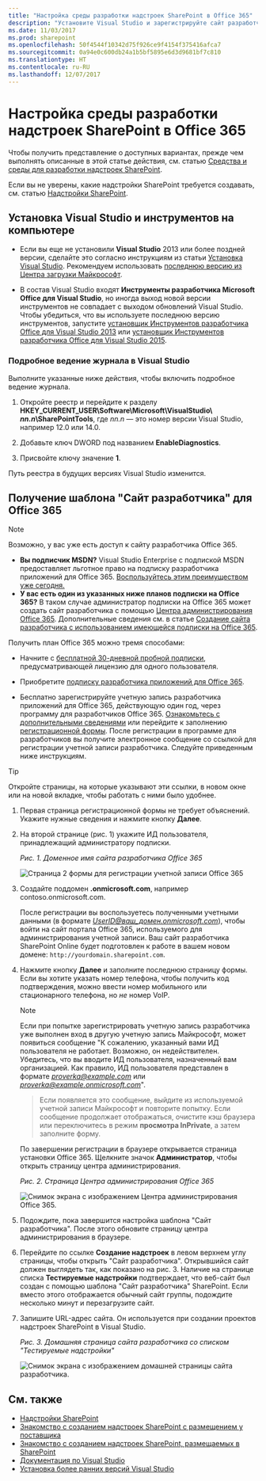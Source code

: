 ```yaml
---
title: "Настройка среды разработки надстроек SharePoint в Office 365"
description: "Установите Visual Studio и зарегистрируйте сайт разработчика Office 365."
ms.date: 11/03/2017
ms.prod: sharepoint
ms.openlocfilehash: 50f4544f10342d75f926ce9f4154f375416afca7
ms.sourcegitcommit: 0a94e0c600db24a1b5bf5895e6d3d9681bf7c810
ms.translationtype: HT
ms.contentlocale: ru-RU
ms.lasthandoff: 12/07/2017
---
```

# <a name="set-up-a-development-environment-for-sharepoint-add-ins-on-office-365"></a>Настройка среды разработки надстроек SharePoint в Office 365

Чтобы получить представление о доступных вариантах, прежде чем выполнять описанные в этой статье действия, см. статью [Средства и среды для разработки надстроек SharePoint](tools-and-environments-for-developing-sharepoint-add-ins.md). 

Если вы не уверены, какие надстройки SharePoint требуется создавать, см. статью [Надстройки SharePoint](sharepoint-add-ins.md).
 
<a name="devenv_vs"> </a>
## <a name="install-visual-studio-and-tools-on-your-computer"></a>Установка Visual Studio и инструментов на компьютере

- Если вы еще не установили **Visual Studio** 2013 или более поздней версии, сделайте это согласно инструкциям из статьи [Установка Visual Studio](https://docs.microsoft.com/ru-RU/visualstudio/install/install-visual-studio). Рекомендуем использовать [последнюю версию из Центра загрузки Майкрософт](https://www.visualstudio.com/downloads/download-visual-studio-vs).

- В состав Visual Studio входят **Инструменты разработчика Microsoft Office для Visual Studio**, но иногда выход новой версии инструментов не совпадает с выходом обновлений Visual Studio. Чтобы убедиться, что вы используете последнюю версию инструментов, запустите [установщик Инструментов разработчика Office для Visual Studio 2013](http://aka.ms/OfficeDevToolsForVS2013) или [установщик Инструментов разработчика Office для Visual Studio 2015](http://aka.ms/OfficeDevToolsForVS2015). 

### <a name="verbose-logging-in-visual-studio"></a>Подробное ведение журнала в Visual Studio

Выполните указанные ниже действия, чтобы включить подробное ведение журнала.

1. Откройте реестр и перейдите к разделу **HKEY_CURRENT_USER\Software\Microsoft\VisualStudio\ _nn.n_\SharePointTools**, где _nn.n_ — это номер версии Visual Studio, например 12.0 или 14.0.

2. Добавьте ключ DWORD под названием **EnableDiagnostics**.

3. Присвойте ключу значение **1**.

Путь реестра в будущих версиях Visual Studio изменится.

<a name="o365_signup"> </a>
## <a name="sign-up-for-an-office-365-developer-site"></a>Получение шаблона "Сайт разработчика" для Office 365

> [!NOTE]
> Возможно, у вас уже есть доступ к сайту разработчика Office 365. 
> - **Вы подписчик MSDN?** Visual Studio Enterprise с подпиской MSDN предоставляет льготное право на подписку разработчика приложений для Office 365. [Воспользуйтесь этим преимуществом уже сегодня.](https://msdn.microsoft.com/subscriptions/manage/default.aspx) 
> - **У вас есть один из указанных ниже планов подписки на Office 365?** В таком случае администратор подписки на Office 365 может создать сайт разработчика с помощью [Центра администрирования Office 365](https://portal.microsoftonline.com/admin/default.aspx). Дополнительные сведения см. в статье [Создание сайта разработчика с использованием имеющейся подписки на Office 365](create-a-developer-site-on-an-existing-office-365-subscription.md). 
 

Получить план Office 365 можно тремя способами:

- Начните с [бесплатной 30-дневной пробной подписки](https://portal.microsoftonline.com/Signup/MainSignUp.aspx?OfferId=6881A1CB-F4EB-4db3-9F18-388898DAF510&amp;DL=DEVELOPERPACK), предусматривающей лицензию для одного пользователя.

- Приобретите [подписку разработчика приложений для Office 365](https://portal.microsoftonline.com/Signup/MainSignUp.aspx?OfferId=C69E7747-2566-4897-8CBA-B998ED3BAB88&amp;DL=DEVELOPERPACK). 

- Бесплатно зарегистрируйте учетную запись разработчика приложений для Office 365, действующую один год, через программу для разработчиков Office 365. [Ознакомьтесь с дополнительными сведениями](http://dev.office.com/devprogram) или перейдите к заполнению [регистрационной формы](https://profile.microsoft.com/RegSysProfileCenter/wizardnp.aspx?wizid=14b845d0-938c-45af-b061-f798fbb4d170). После регистрации в программе для разработчиков вы получите электронное сообщение со ссылкой для регистрации учетной записи разработчика. Следуйте приведенным ниже инструкциям.

> [!TIP]
> Откройте страницы, на которые указывают эти ссылки, в новом окне или на новой вкладке, чтобы работать с ними было удобнее.

1. Первая страница регистрационной формы не требует объяснений. Укажите нужные сведения и нажмите кнопку **Далее**.
    
2. На второй странице (рис. 1) укажите ИД пользователя, принадлежащий администратору подписки.
    
   *Рис. 1. Доменное имя сайта разработчика Office 365*

   ![Страница 2 формы для регистрации учетной записи Office 365](../images/ff384c69-56bf-4ceb-81c3-8b874e2407f0.png) 

3. Создайте поддомен **.onmicrosoft.com**, например contoso.onmicrosoft.com. 
    
    После регистрации вы воспользуетесь полученными учетными данными (в формате *UserID@ваш_домен.onmicrosoft.com*), чтобы войти на сайт портала Office 365, используемого для администрирования учетной записи. Ваш сайт разработчика SharePoint Online будет подготовлен к работе в вашем новом домене: `http://yourdomain.sharepoint.com`.

4. Нажмите кнопку **Далее** и заполните последнюю страницу формы. Если вы хотите указать номер телефона, чтобы получить код подтверждения, можно ввести номер мобильного или стационарного телефона, но *не* номер VoIP.

   > [!NOTE]
   > Если при попытке зарегистрировать учетную запись разработчика уже выполнен вход в другую учетную запись Майкрософт, может появиться сообщение "К сожалению, указанный вами ИД пользователя не работает. Возможно, он недействителен. Убедитесь, что вы вводите ИД пользователя, назначенный вам организацией. Как правило, ИД пользователя представлен в формате *proverka@example.com* или *proverka@example.onmicrosoft.com*". 
   
   > Если появляется это сообщение, выйдите из используемой учетной записи Майкрософт и повторите попытку. Если сообщение продолжает отображаться, очистите кэш браузера или переключитесь в режим **просмотра InPrivate**, а затем заполните форму.

   По завершении регистрации в браузере открывается страница установки Office 365. Щелкните значок **Администратор**, чтобы открыть страницу центра администрирования.

   *Рис. 2. Страница Центра администрирования Office 365*

   ![Снимок экрана с изображением Центра администрирования Office 365.](../images/SP15_Office365AdminInset_border.png)

5. Подождите, пока завершится настройка шаблона "Сайт разработчика". После этого обновите страницу центра администрирования в браузере.
    
6. Перейдите по ссылке **Создание надстроек** в левом верхнем углу страницы, чтобы открыть "Сайт разработчика". Открывшийся сайт должен выглядеть так, как показано на рис. 3. Наличие на странице списка **Тестируемые надстройки** подтверждает, что веб-сайт был создан с помощью шаблона "Сайт разработчика" SharePoint. Если вместо этого отображается обычный сайт группы, подождите несколько минут и перезагрузите сайт.
 
7. Запишите URL-адрес сайта. Он используется при создании проектов надстроек SharePoint в Visual Studio.

   *Рис. 3. Домашняя страница сайта разработчика со списком "Тестируемые надстройки"*

   ![Снимок экрана с изображением домашней страницы сайта разработчика.](../images/SP15_DeveloperSiteHome_border.png)
 

## <a name="see-also"></a>См. также
<a name="SP15SetupSPO365_bk_addlresources"> </a>

- [Надстройки SharePoint](sharepoint-add-ins.md)
- [Знакомство с созданием надстроек SharePoint с размещением у поставщика](get-started-creating-provider-hosted-sharepoint-add-ins.md)
- [Знакомство с созданием надстроек SharePoint, размещаемых в SharePoint](get-started-creating-sharepoint-hosted-sharepoint-add-ins.md) 
- [Документация по Visual Studio](https://docs.microsoft.com/ru-RU/visualstudio/)
- [Установка более ранних версий Visual Studio](https://msdn.microsoft.com/library/da049020-cfda-40d7-8ff4-7492772b620f.aspx)
    
 
